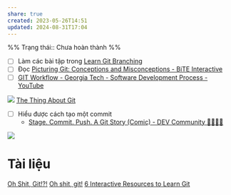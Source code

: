 ```yaml
---
share: true
created: 2023-05-26T14:51
updated: 2024-08-31T17:04
---
```

%%
Trạng thái:: Chưa hoàn thành
%%
- [ ] Làm các bài tập trong [Learn Git Branching](https://learngitbranching.js.org/)
- [ ] Đọc  [Picturing Git: Conceptions and Misconceptions - BiTE Interactive](https://www.biteinteractive.com/picturing-git-conceptions-and-misconceptions/)
- [ ] [GIT Workflow - Georgia Tech - Software Development Process - YouTube](https://www.youtube.com/watch?v=3a2x1iJFJWc&t=53s)

![](https://res.cloudinary.com/practicaldev/image/fetch/s--WsP0wEBA--/c_imagga_scale,f_auto,fl_progressive,h_420,q_auto,w_1000/https://dev-to-uploads.s3.amazonaws.com/i/pvb1vbr5k5tirzqxhlp2.jpg) 
[The Thing About Git](https://tomayko.com/blog/2008/the-thing-about-git)

- [ ] Hiểu được cách tạo một commit 
	- [Stage. Commit. Push. A Git Story (Comic) - DEV Community 👩‍💻👨‍💻](https://dev.to/erikaheidi/stage-commit-push-a-git-story-comic-a37)


![](https://imgs.xkcd.com/comics/git_commit_2x.png) 

# Tài liệu
[Oh Shit, Git!?!](https://ohshitgit.com/)
[Oh shit, git!](https://wizardzines.com/zines/oh-shit-git/)
[6 Interactive Resources to Learn Git](https://www.makeuseof.com/git-learn-interactive-resources/)
